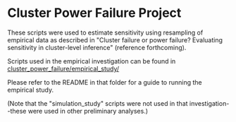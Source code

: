 # Cluster Power Failure Project

These scripts were used to estimate sensitivity using resampling of empirical data as described in
"Cluster failure or power failure? Evaluating sensitivity in cluster-level inference" (reference forthcoming).

Scripts used in the empirical investigation can be found in <a href=https://github.com/SNeuroble/cluster_power_failure/tree/master/empirical_study>cluster_power_failure/empirical_study/</a>

Please refer to the README in that folder for a guide to running the empirical study.

(Note that the "simulation\_study" scripts were not used in that investigation--these were used in other preliminary analyses.)
